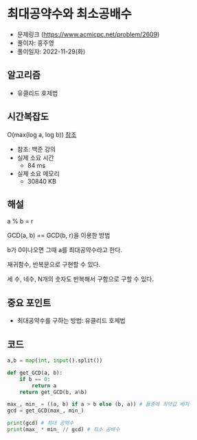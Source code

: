# 최대공약수와 최소공배수
- 문제링크 (https://www.acmicpc.net/problem/2609)
- 풀이자: 홍주영
- 풀이일자: 2022-11-29(화)

## 알고리즘
- 유클리드 호제법

## 시간복잡도
O(max(log a, log b))
[참조](https://dandalf.tistory.com/123)

- 참조: 백준 강의
- 실제 소요 시간
    - 84 ms
- 실제 소요 메모리
    - 30840 KB

## 해설
a % b = r

GCD(a, b) == GCD(b, r)을 이용한 방법

b가 0이나오면 그때 a를 최대공약수라고 한다.

재귀함수, 반복문으로 구현할 수 있다.

세 수, 네수, N개의 숫자도 반복해서 구함으로 구할 수 있다.


## 중요 포인트
- 최대공약수를 구하는 방법: 유클리드 호제법

## 코드
``` python
a,b = map(int, input().split())

def get_GCD(a, b):
    if b == 0:
        return a
    return get_GCD(b, a%b)

max_, min_ = ((a, b) if a > b else (b, a)) # 둘중에 최댓값 배치
gcd = get_GCD(max_, min_)

print(gcd) # 최대 공약수
print(max_ * min_ // gcd) # 최소 공배수
```